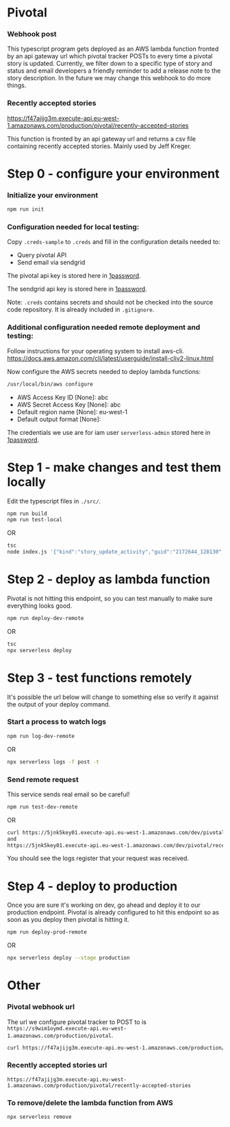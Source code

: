 # Pivotal
### Webhook post
This typescript program gets deployed as an AWS lambda function fronted by an api gateway url which pivotal tracker
POSTs to every time a pivotal story is updated. Currently, we filter down to a
specific type of story and status and email developers a friendly reminder to add a release note to the story
description. In the future we may change this webhook to do more things.

### Recently accepted stories
https://f47ajijg3m.execute-api.eu-west-1.amazonaws.com/production/pivotal/recently-accepted-stories

This function is fronted by an api gateway url and returns a csv file containing recently accepted stories. Mainly used by Jeff Kreger.

# Step 0 - configure your environment

### Initialize your environment
```bash
npm run init
```

### Configuration needed for local testing:
Copy `.creds-sample` to `.creds` and fill in the configuration details needed to:

* Query pivotal API
* Send email via sendgrid

The pivotal api key is stored here in [1password](https://start.1password.com/open/i?a=2JQVFSBKL5BIVEN4LLY572FK4M&v=p5bqs2nopqzzsr7e5ldg3qort4&i=3ugfygcy7orekfwisx44geuyyy&h=crunchio.1password.com).

The sendgrid api key is stored here in [1password](https://start.1password.com/open/i?a=2JQVFSBKL5BIVEN4LLY572FK4M&v=yrkn7qszvxq336rvdw22omzgce&i=v4ag4dm4zflhjvahjjkw2mkmkq&h=crunchio.1password.com).

Note: `.creds` contains secrets and should not be checked into the source code repository. It is already included in `.gitignore`.
  
### Additional configuration needed remote deployment and testing:
Follow instructions for your operating system to install aws-cli.
https://docs.aws.amazon.com/cli/latest/userguide/install-cliv2-linux.html

Now configure the AWS secrets needed to deploy lambda functions:

```bash
/usr/local/bin/aws configure
```
* AWS Access Key ID [None]: abc
* AWS Secret Access Key [None]: abc
* Default region name [None]: eu-west-1
* Default output format [None]:

The credentials we use are for iam user `serverless-admin` stored here in [1password](https://start.1password.com/open/i?a=2JQVFSBKL5BIVEN4LLY572FK4M&v=yrkn7qszvxq336rvdw22omzgce&i=cyf4z353fnul4tn7lp7pe4cj6a&h=crunchio.1password.com).

# Step 1 - make changes and test them locally
Edit the typescript files in `./src/`.

```bash
npm run build
npm run test-local
```
OR
```bash
tsc
node index.js '{"kind":"story_update_activity","guid":"2172644_128130","project_version":128130,"message":"David Carr accepted this feature","highlight":"accepted","changes":[{"kind":"label","change_type":"update","id":21478684,"original_values":{"counts":{"number_of_zero_point_stories_by_state":{"accepted":15,"started":0,"finished":0,"unstarted":1,"planned":0,"delivered":0,"unscheduled":4,"rejected":0,"kind":"counts_by_story_state"},"sum_of_story_estimates_by_state":{"accepted":30,"started":0,"finished":0,"unstarted":0,"planned":0,"delivered":2,"unscheduled":0,"rejected":0,"kind":"counts_by_story_state"},"number_of_stories_by_state":{"accepted":36,"started":0,"finished":0,"unstarted":1,"planned":0,"delivered":1,"unscheduled":4,"rejected":0,"kind":"counts_by_story_state"},"kind":"story_counts"}},"new_values":{"counts":{"number_of_zero_point_stories_by_state":{"accepted":15,"started":0,"finished":0,"unstarted":1,"planned":0,"delivered":0,"unscheduled":4,"rejected":0,"kind":"counts_by_story_state"},"sum_of_story_estimates_by_state":{"accepted":32,"started":0,"finished":0,"unstarted":0,"planned":0,"delivered":0,"unscheduled":0,"rejected":0,"kind":"counts_by_story_state"},"number_of_stories_by_state":{"accepted":37,"started":0,"finished":0,"unstarted":1,"planned":0,"delivered":0,"unscheduled":4,"rejected":0,"kind":"counts_by_story_state"},"kind":"story_counts"}},"name":"has no code"},{"kind":"label","change_type":"update","id":22825522,"original_values":{"counts":{"number_of_zero_point_stories_by_state":{"accepted":2,"started":0,"finished":0,"unstarted":5,"planned":0,"delivered":0,"unscheduled":0,"rejected":0,"kind":"counts_by_story_state"},"sum_of_story_estimates_by_state":{"accepted":9,"started":0,"finished":0,"unstarted":0,"planned":0,"delivered":2,"unscheduled":0,"rejected":0,"kind":"counts_by_story_state"},"number_of_stories_by_state":{"accepted":11,"started":0,"finished":0,"unstarted":5,"planned":0,"delivered":1,"unscheduled":0,"rejected":0,"kind":"counts_by_story_state"},"kind":"story_counts"}},"new_values":{"counts":{"number_of_zero_point_stories_by_state":{"accepted":2,"started":0,"finished":0,"unstarted":5,"planned":0,"delivered":0,"unscheduled":0,"rejected":0,"kind":"counts_by_story_state"},"sum_of_story_estimates_by_state":{"accepted":11,"started":0,"finished":0,"unstarted":0,"planned":0,"delivered":0,"unscheduled":0,"rejected":0,"kind":"counts_by_story_state"},"number_of_stories_by_state":{"accepted":12,"started":0,"finished":0,"unstarted":5,"planned":0,"delivered":0,"unscheduled":0,"rejected":0,"kind":"counts_by_story_state"},"kind":"story_counts"}},"name":"2021-q1 - collaborations - documentation"},{"kind":"story","change_type":"update","id":176645899,"original_values":{"current_state":"delivered","accepted_at":null,"updated_at":1615250427000},"new_values":{"current_state":"accepted","accepted_at":1615250431000,"updated_at":1615250431000},"name":"Create release notes page and rss feed on website","story_type":"feature"}],"primary_resources":[{"kind":"story","id":176645899,"name":"Create release notes page and rss feed on website","story_type":"feature","url":"https://www.pivotaltracker.com/story/show/176645899"}],"secondary_resources":[],"project":{"kind":"project","id":2172644,"name":"Crunch CI"},"performed_by":{"kind":"person","id":3285583,"name":"David Carr","initials":"dcarr"},"occurred_at":1615250431000,"req_time":"2021-03-09T00:40:36.316Z"}'
```

# Step 2 - deploy as lambda function
Pivotal is not hitting this endpoint, so you can test manually to make sure everything looks
good.

```bash
npm run deploy-dev-remote
```
OR
```bash
tsc
npx serverless deploy
```


# Step 3 - test functions remotely
It's possible the url below will change to something else so verify it against
the output of your deploy command.

### Start a process to watch logs
```bash
npm run log-dev-remote
```
OR
```bash
npx serverless logs -f post -t
```

### Send remote request
This service sends real email so be careful!
```bash
npm run test-dev-remote
```
OR
```bash
curl https://5jnk5key01.execute-api.eu-west-1.amazonaws.com/dev/pivotal -d '{"kind":"story_update_activity","guid":"2172644_128130","project_version":128130,"message":"David Carr accepted this feature","highlight":"accepted","changes":[{"kind":"label","change_type":"update","id":21478684,"original_values":{"counts":{"number_of_zero_point_stories_by_state":{"accepted":15,"started":0,"finished":0,"unstarted":1,"planned":0,"delivered":0,"unscheduled":4,"rejected":0,"kind":"counts_by_story_state"},"sum_of_story_estimates_by_state":{"accepted":30,"started":0,"finished":0,"unstarted":0,"planned":0,"delivered":2,"unscheduled":0,"rejected":0,"kind":"counts_by_story_state"},"number_of_stories_by_state":{"accepted":36,"started":0,"finished":0,"unstarted":1,"planned":0,"delivered":1,"unscheduled":4,"rejected":0,"kind":"counts_by_story_state"},"kind":"story_counts"}},"new_values":{"counts":{"number_of_zero_point_stories_by_state":{"accepted":15,"started":0,"finished":0,"unstarted":1,"planned":0,"delivered":0,"unscheduled":4,"rejected":0,"kind":"counts_by_story_state"},"sum_of_story_estimates_by_state":{"accepted":32,"started":0,"finished":0,"unstarted":0,"planned":0,"delivered":0,"unscheduled":0,"rejected":0,"kind":"counts_by_story_state"},"number_of_stories_by_state":{"accepted":37,"started":0,"finished":0,"unstarted":1,"planned":0,"delivered":0,"unscheduled":4,"rejected":0,"kind":"counts_by_story_state"},"kind":"story_counts"}},"name":"has no code"},{"kind":"label","change_type":"update","id":22825522,"original_values":{"counts":{"number_of_zero_point_stories_by_state":{"accepted":2,"started":0,"finished":0,"unstarted":5,"planned":0,"delivered":0,"unscheduled":0,"rejected":0,"kind":"counts_by_story_state"},"sum_of_story_estimates_by_state":{"accepted":9,"started":0,"finished":0,"unstarted":0,"planned":0,"delivered":2,"unscheduled":0,"rejected":0,"kind":"counts_by_story_state"},"number_of_stories_by_state":{"accepted":11,"started":0,"finished":0,"unstarted":5,"planned":0,"delivered":1,"unscheduled":0,"rejected":0,"kind":"counts_by_story_state"},"kind":"story_counts"}},"new_values":{"counts":{"number_of_zero_point_stories_by_state":{"accepted":2,"started":0,"finished":0,"unstarted":5,"planned":0,"delivered":0,"unscheduled":0,"rejected":0,"kind":"counts_by_story_state"},"sum_of_story_estimates_by_state":{"accepted":11,"started":0,"finished":0,"unstarted":0,"planned":0,"delivered":0,"unscheduled":0,"rejected":0,"kind":"counts_by_story_state"},"number_of_stories_by_state":{"accepted":12,"started":0,"finished":0,"unstarted":5,"planned":0,"delivered":0,"unscheduled":0,"rejected":0,"kind":"counts_by_story_state"},"kind":"story_counts"}},"name":"2021-q1 - collaborations - documentation"},{"kind":"story","change_type":"update","id":176645899,"original_values":{"current_state":"delivered","accepted_at":null,"updated_at":1615250427000},"new_values":{"current_state":"accepted","accepted_at":1615250431000,"updated_at":1615250431000},"name":"Create release notes page and rss feed on website","story_type":"feature"}],"primary_resources":[{"kind":"story","id":176645899,"name":"Create release notes page and rss feed on website","story_type":"feature","url":"https://www.pivotaltracker.com/story/show/176645899"}],"secondary_resources":[],"project":{"kind":"project","id":2172644,"name":"Crunch CI"},"performed_by":{"kind":"person","id":3285583,"name":"David Carr","initials":"dcarr"},"occurred_at":1615250431000,"req_time":"2021-03-09T00:40:36.316Z"}'
and
https://5jnk5key01.execute-api.eu-west-1.amazonaws.com/dev/pivotal/recently-accepted-stories
```

You should see the logs register that your request was received.

# Step 4 - deploy to production
Once you are sure it's working on dev, go ahead and deploy it to our production endpoint. Pivotal is already 
configured to hit this endpoint so as soon as you deploy then pivotal is hitting it.

```bash
npm run deploy-prod-remote
```
OR
```bash
npx serverless deploy --stage production
```

# Other

### Pivotal webhook url
The url we configure pivotal tracker to POST to is `https://s9wim1oymd.execute-api.eu-west-1.amazonaws.com/production/pivotal`.

```bash
curl https://f47ajijg3m.execute-api.eu-west-1.amazonaws.com/production/pivotal -d '{"kind":"story_update_activity","guid":"2172644_128130","project_version":128130,"message":"David Carr accepted this feature","highlight":"accepted","changes":[{"kind":"label","change_type":"update","id":21478684,"original_values":{"counts":{"number_of_zero_point_stories_by_state":{"accepted":15,"started":0,"finished":0,"unstarted":1,"planned":0,"delivered":0,"unscheduled":4,"rejected":0,"kind":"counts_by_story_state"},"sum_of_story_estimates_by_state":{"accepted":30,"started":0,"finished":0,"unstarted":0,"planned":0,"delivered":2,"unscheduled":0,"rejected":0,"kind":"counts_by_story_state"},"number_of_stories_by_state":{"accepted":36,"started":0,"finished":0,"unstarted":1,"planned":0,"delivered":1,"unscheduled":4,"rejected":0,"kind":"counts_by_story_state"},"kind":"story_counts"}},"new_values":{"counts":{"number_of_zero_point_stories_by_state":{"accepted":15,"started":0,"finished":0,"unstarted":1,"planned":0,"delivered":0,"unscheduled":4,"rejected":0,"kind":"counts_by_story_state"},"sum_of_story_estimates_by_state":{"accepted":32,"started":0,"finished":0,"unstarted":0,"planned":0,"delivered":0,"unscheduled":0,"rejected":0,"kind":"counts_by_story_state"},"number_of_stories_by_state":{"accepted":37,"started":0,"finished":0,"unstarted":1,"planned":0,"delivered":0,"unscheduled":4,"rejected":0,"kind":"counts_by_story_state"},"kind":"story_counts"}},"name":"has no code"},{"kind":"label","change_type":"update","id":22825522,"original_values":{"counts":{"number_of_zero_point_stories_by_state":{"accepted":2,"started":0,"finished":0,"unstarted":5,"planned":0,"delivered":0,"unscheduled":0,"rejected":0,"kind":"counts_by_story_state"},"sum_of_story_estimates_by_state":{"accepted":9,"started":0,"finished":0,"unstarted":0,"planned":0,"delivered":2,"unscheduled":0,"rejected":0,"kind":"counts_by_story_state"},"number_of_stories_by_state":{"accepted":11,"started":0,"finished":0,"unstarted":5,"planned":0,"delivered":1,"unscheduled":0,"rejected":0,"kind":"counts_by_story_state"},"kind":"story_counts"}},"new_values":{"counts":{"number_of_zero_point_stories_by_state":{"accepted":2,"started":0,"finished":0,"unstarted":5,"planned":0,"delivered":0,"unscheduled":0,"rejected":0,"kind":"counts_by_story_state"},"sum_of_story_estimates_by_state":{"accepted":11,"started":0,"finished":0,"unstarted":0,"planned":0,"delivered":0,"unscheduled":0,"rejected":0,"kind":"counts_by_story_state"},"number_of_stories_by_state":{"accepted":12,"started":0,"finished":0,"unstarted":5,"planned":0,"delivered":0,"unscheduled":0,"rejected":0,"kind":"counts_by_story_state"},"kind":"story_counts"}},"name":"2021-q1 - collaborations - documentation"},{"kind":"story","change_type":"update","id":176645899,"original_values":{"current_state":"delivered","accepted_at":null,"updated_at":1615250427000},"new_values":{"current_state":"accepted","accepted_at":1615250431000,"updated_at":1615250431000},"name":"Create release notes page and rss feed on website","story_type":"feature"}],"primary_resources":[{"kind":"story","id":176645899,"name":"Create release notes page and rss feed on website","story_type":"feature","url":"https://www.pivotaltracker.com/story/show/176645899"}],"secondary_resources":[],"project":{"kind":"project","id":2172644,"name":"Crunch CI"},"performed_by":{"kind":"person","id":3285583,"name":"David Carr","initials":"dcarr"},"occurred_at":1615250431000,"req_time":"2021-03-09T00:40:36.316Z"}'
```

### Recently accepted stories url

```
https://f47ajijg3m.execute-api.eu-west-1.amazonaws.com/production/pivotal/recently-accepted-stories
```

### To remove/delete the lambda function from AWS

```bash
npx serverless remove
```
